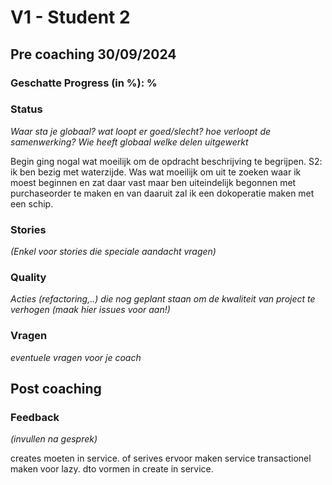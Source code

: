 # V1 - Student 2
## Pre coaching 30/09/2024
### Geschatte Progress (in %): %
### Status
_Waar sta je globaal? wat loopt er goed/slecht? hoe verloopt de samenwerking? Wie heeft globaal welke delen uitgewerkt_

Begin ging nogal wat moeilijk om de opdracht beschrijving te begrijpen.
S2: ik ben bezig met waterzijde. Was wat moeilijk om uit te zoeken waar ik moest beginnen en zat daar vast maar ben uiteindelijk begonnen met purchaseorder te maken en
van daaruit zal ik een dokoperatie maken met een schip.

### Stories
_(Enkel voor stories die speciale aandacht vragen)_

### Quality
_Acties (refactoring,..) die nog geplant staan om de kwaliteit van project te verhogen_
_(maak hier issues voor aan!)_

### Vragen
_eventuele vragen voor je coach_

## Post coaching
### Feedback
_(invullen na gesprek)_ 

creates moeten in service. of serives ervoor maken
service transactionel maken voor lazy.
 dto vormen in create in  service.

